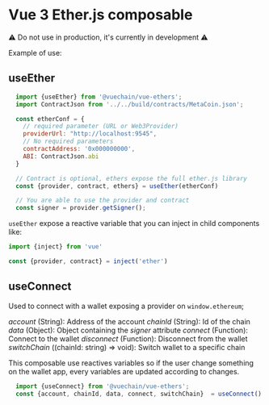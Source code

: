 # Vue 3 Ether.js composable

:warning: Do not use in production, it's currently in development :warning:

Example of use:

## useEther
```js
  import {useEther} from '@vuechain/vue-ethers';
  import ContractJson from '../../build/contracts/MetaCoin.json';

  const etherConf = {
    // required parameter (URL or Web3Provider)
    providerUrl: "http://localhost:9545", 
    // No required parameters
    contractAddress: '0x000000000', 
    ABI: ContractJson.abi
  }

  // Contract is optional, ethers expose the full ether.js library
  const {provider, contract, ethers} = useEther(etherConf)

  // You are able to use the provider and contract 
  const signer = provider.getSigner();
```

`useEther` expose a reactive variable that you can inject in child components like:

```js
import {inject} from 'vue'

const {provider, contract} = inject('ether')
```

## useConnect
Used to connect with a wallet exposing a provider on `window.ethereum`;

*account* (String): Address of the account
*chainId* (String): Id of the chain 
*data* (Object):  Object containing the *signer* attribute
*connect* (Function): Connect to the wallet
*disconnect* (Function): Disconnect from the wallet 
*switchChain* ((chainId: string) => void): Switch wallet to a specific chain 

This composable use reactives variables so if the user change something on the wallet app, every variables are updated according to changes.
```js
  import {useConnect} from '@vuechain/vue-ethers';
  const {account, chainId, data, connect, switchChain}  = useConnect()
```
